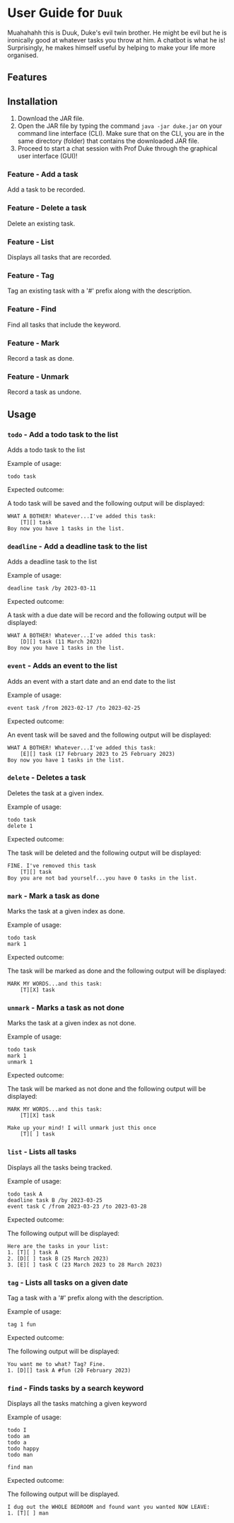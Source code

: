 # User Guide for `Duuk`
Muahahahh this is Duuk, Duke's evil twin brother. He might be evil but he is ironically good at whatever tasks you throw at him. A chatbot is what he is! Surprisingly, he makes himself useful by helping to make your life more organised.

## Features

## Installation <a name="installation"></a>

1. Download the JAR file.
2. Open the JAR file by typing the command `java -jar duke.jar` on your command line interface (CLI). Make sure that on the CLI, you are in the same directory (folder) that contains the downloaded JAR file.
3. Proceed to start a chat session with Prof Duke through the graphical user interface (GUI)!

### Feature - Add a task

Add a task to be recorded.

### Feature - Delete a task

Delete an existing task.

### Feature - List

Displays all tasks that are recorded.

### Feature - Tag

Tag an existing task with a '#' prefix along with the description.

### Feature - Find

Find all tasks that include the keyword.

### Feature - Mark

Record a task as done.

### Feature - Unmark

Record a task as undone.


## Usage

### `todo` - Add a todo task to the list

Adds a todo task to the list

Example of usage:

`todo task`

Expected outcome:

A todo task will be saved and the following output will be displayed:

```
WHAT A BOTHER! Whatever...I've added this task:
    [T][] task
Boy now you have 1 tasks in the list.
```

### `deadline` - Add a deadline task to the list

Adds a deadline task to the list

Example of usage:

`deadline task /by 2023-03-11`

Expected outcome:

A task with a due date will be record and the following output will be displayed:

```
WHAT A BOTHER! Whatever...I've added this task:
    [D][] task (11 March 2023)
Boy now you have 1 tasks in the list.
```

### `event` - Adds an event to the list

Adds an event with a start date and an end date to the list

Example of usage:

`event task /from 2023-02-17 /to 2023-02-25`

Expected outcome:

An event task will be saved and the following output will be displayed:

```
WHAT A BOTHER! Whatever...I've added this task:
    [E][] task (17 February 2023 to 25 February 2023)
Boy now you have 1 tasks in the list.
```

### `delete` - Deletes a task

Deletes the task at a given index.

Example of usage:

```
todo task
delete 1
```

Expected outcome:

The task will be deleted and the following output will be displayed:

```
FINE. I've removed this task
    [T][] task
Boy you are not bad yourself...you have 0 tasks in the list.   
```

### `mark` - Mark a task as done

Marks the task at a given index as done.

Example of usage:

```
todo task
mark 1
```

Expected outcome:

The task will be marked as done and the following output will be displayed:

```
MARK MY WORDS...and this task:
    [T][X] task
```

### `unmark` - Marks a task as not done

Marks the task at a given index as not done.

Example of usage:

```
todo task
mark 1
unmark 1
```

Expected outcome:

The task will be marked as not done and the following output will be displayed:

```
MARK MY WORDS...and this task:
    [T][X] task
    
Make up your mind! I will unmark just this once
    [T][ ] task
```

### `list` - Lists all tasks

Displays all the tasks being tracked.

Example of usage:

```
todo task A
deadline task B /by 2023-03-25
event task C /from 2023-03-23 /to 2023-03-28
```

Expected outcome:

The following output will be displayed:

```
Here are the tasks in your list:
1. [T][ ] task A
2. [D][ ] task B (25 March 2023)
3. [E][ ] task C (23 March 2023 to 28 March 2023)
```

### `tag` - Lists all tasks on a given date

Tag a task with a '#' prefix along with the description.

Example of usage:

```
tag 1 fun
```

Expected outcome:

The following output will be displayed:

```
You want me to what? Tag? Fine.
1. [D][] task A #fun (20 February 2023)
```

### `find` - Finds tasks by a search keyword

Displays all the tasks matching a given keyword

Example of usage:

```
todo I
todo am
todo a
todo happy
todo man

find man
```

Expected outcome:

The following output will be displayed.
```
I dug out the WHOLE BEDROOM and found want you wanted NOW LEAVE:
1. [T][ ] man
```